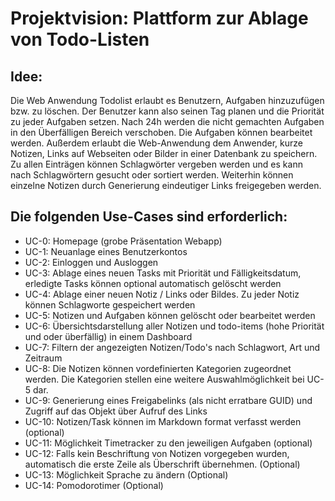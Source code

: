 # Projektvision: Plattform zur Ablage von Todo-Listen

## Idee:
Die Web Anwendung Todolist erlaubt es Benutzern, Aufgaben hinzuzufügen bzw. zu löschen. Der Benutzer kann also seinen Tag planen und die Priorität zu jeder Aufgaben setzen. Nach 24h werden die nicht gemachten Aufgaben in den Überfälligen Bereich verschoben. Die Aufgaben können bearbeitet werden.
Außerdem erlaubt die Web-Anwendung dem Anwender, kurze Notizen, Links auf Webseiten oder Bilder in einer Datenbank zu speichern.
Zu allen Einträgen können Schlagwörter vergeben werden und es kann nach Schlagwörtern gesucht oder sortiert werden.
Weiterhin können einzelne Notizen durch Generierung eindeutiger Links freigegeben werden.

## Die folgenden Use-Cases sind erforderlich:
+ UC-0: Homepage (grobe Präsentation Webapp)
+ UC-1: Neuanlage eines Benutzerkontos
+ UC-2: Einloggen und Ausloggen
+ UC-3: Ablage eines neuen Tasks mit Priorität und Fälligkeitsdatum, erledigte Tasks können optional automatisch gelöscht werden
+ UC-4: Ablage einer neuen Notiz / Links oder Bildes. Zu jeder Notiz können Schlagworte gespeichert werden
+ UC-5: Notizen und Aufgaben können gelöscht oder bearbeitet werden
+ UC-6: Übersichtsdarstellung aller Notizen und todo-items (hohe Priorität und oder überfällig) in einem Dashboard
+ UC-7: Filtern der angezeigten Notizen/Todo's nach Schlagwort, Art und Zeitraum
+ UC-8: Die Notizen können vordefinierten Kategorien zugeordnet werden. Die Kategorien stellen eine weitere Auswahlmöglichkeit bei UC-5 dar.
+ UC-9: Generierung eines Freigabelinks (als nicht erratbare GUID) und Zugriff auf das Objekt über Aufruf des Links
+ UC-10: Notizen/Task können im Markdown format verfasst werden (optional)
+ UC-11: Möglichkeit Timetracker zu den jeweiligen Aufgaben (optional)
+ UC-12: Falls kein Beschriftung von Notizen vorgegeben wurden, automatisch die erste Zeile als Überschrift übernehmen. (Optional)
+ UC-13: Möglichkeit Sprache zu ändern (Optional)
+ UC-14: Pomodorotimer (Optional)

